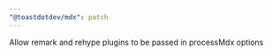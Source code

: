 ```yaml
---
"@toastdotdev/mdx": patch
---
```


Allow remark and rehype plugins to be passed in processMdx options
